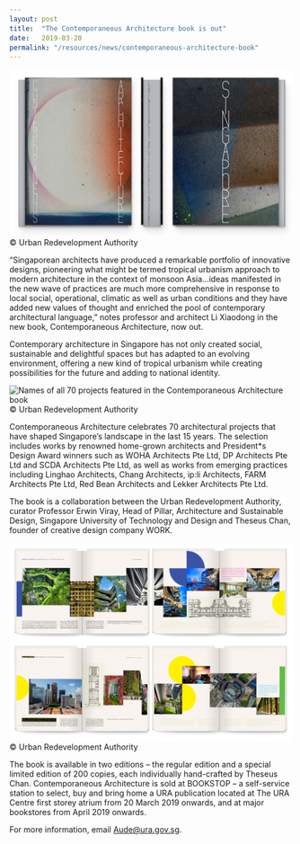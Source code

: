 ```yaml
---
layout: post
title:  "The Contemporaneous Architecture book is out"
date:   2019-03-20
permalink: "/resources/news/contemporaneous-architecture-book"
---
```

![Special edition cover of the Contemporaneous Architecture book](/images/cabook_special_edition_cover.jpg)
© Urban Redevelopment Authority

“Singaporean architects have produced a remarkable portfolio of innovative designs, pioneering what might be termed tropical urbanism approach to modern architecture in the context of monsoon Asia…ideas manifested in the new wave of practices are much more comprehensive in response to local social, operational, climatic as well as urban conditions and they have added new values of thought and enriched the pool of contemporary architectural language,” notes professor and architect Li Xiaodong in the new book, Contemporaneous Architecture, now out. 

Contemporary architecture in Singapore has not only created social, sustainable and delightful spaces but has adapted to an evolving environment, offering a new kind of tropical urbanism while creating possibilities for the future and adding to national identity. 

![Names of all 70 projects featured in the Contemporaneous Architecture book](/images/CAbook_all_projects_2019.jpg)
© Urban Redevelopment Authority

Contemporaneous Architecture celebrates 70 architectural projects that have shaped Singapore’s landscape in the last 15 years. The selection includes works by renowned home-grown architects and President*s Design Award winners such as WOHA Architects Pte Ltd, DP Architects Pte Ltd and SCDA Architects Pte Ltd, as well as works from emerging practices including Linghao Architects, Chang Architects, ip:li Architects, FARM Architects Pte Ltd, Red Bean Architects and Lekker Architects Pte Ltd. 

The book is a collaboration between the Urban Redevelopment Authority, curator Professor Erwin Viray, Head of Pillar, Architecture and Sustainable Design, Singapore University of Technology and Design and Theseus Chan, founder of creative design company WORK. 

![Inside spreads of the Contemporaneous Architecture book](/images/CAbook_inside_spreads.jpg)
© Urban Redevelopment Authority

The book is available in two editions – the regular edition and a special limited edition of 200 copies, each individually hand-crafted by Theseus Chan. Contemporaneous Architecture is sold at BOOKSTOP – a self-service station to select, buy and bring home a URA publication located at The URA Centre first storey atrium from 20 March 2019 onwards, and at major bookstores from April 2019 onwards. 

For more information, email Aude@ura.gov.sg. 



